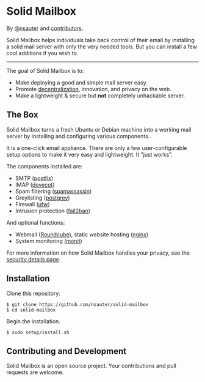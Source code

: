 Solid Mailbox
====================

By [@nsauter](https://github.com/nsauter) and [contributors](https://github.com/nsauter/solid-mailbox/graphs/contributors).

Solid Mailbox helps individuals take back control of their email by installing a solid mail server with only the very needed tools. But you can install a few cool additions if you wish to.

* * *

The goal of Solid Mailbox is to:

* Make deploying a good and simple mail server easy.
* Promote [decentralization](http://redecentralize.org/), innovation, and privacy on the web.
* Make a lightweight & secure but **not** completely unhackable server.

The Box
-------

Solid Mailbox turns a fresh Ubuntu or Debian machine into a working mail server by installing and configuring various components.

It is a one-click email appliance. There are only a few user-configurable setup options to make it very easy and lightweight. It "just works".

The components installed are:

* SMTP ([postfix](http://www.postfix.org/))
* IMAP ([dovecot](http://dovecot.org/))
* Spam filtering ([spamassassin](https://spamassassin.apache.org/))
* Greylisting ([postgrey](http://postgrey.schweikert.ch/))
* Firewall ([ufw](https://launchpad.net/ufw))
* Intrusion protection ([fail2ban](http://www.fail2ban.org/wiki/index.php/Main_Page))

And optional functions:

* Webmail ([Roundcube](http://roundcube.net/)), static website hosting ([nginx](http://nginx.org/))
* System monitoring ([monit](https://mmonit.com/monit/))

For more information on how Solid Mailbox handles your privacy, see the [security details page](security.md).

Installation
------------

Clone this repository:

	$ git clone https://github.com/nsauter/solid-mailbox
	$ cd solid-mailbox

Begin the installation.

	$ sudo setup/install.sh


Contributing and Development
----------------------------

Solid Mailbox is an open source project. Your contributions and pull requests are welcome. 

